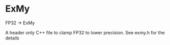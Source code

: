 # ExMy
FP32 -> ExMy

A header only C++ file to clamp FP32 to lower precision. See exmy.h for the details
